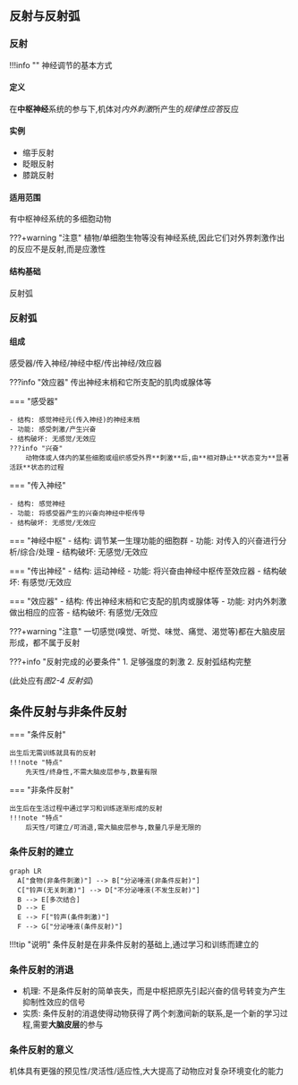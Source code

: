 ## 反射与反射弧

### 反射

!!!info ""
    神经调节的基本方式

#### 定义

在**中枢神经**系统的参与下,机体对*内外刺激*所产生的*规律性应答*反应

#### 实例

- 缩手反射
- 眨眼反射
- 膝跳反射

#### 适用范围

有中枢神经系统的多细胞动物

???+warning "注意"
    植物/单细胞生物等没有神经系统,因此它们对外界刺激作出的反应不是反射,而是应激性

#### 结构基础

反射弧

### 反射弧

#### 组成

感受器/传入神经/神经中枢/传出神经/效应器

???info "效应器"
    传出神经末梢和它所支配的肌肉或腺体等

=== "感受器"

    - 结构: 感觉神经元(传入神经)的神经末梢
    - 功能: 感受刺激/产生兴奋
    - 结构破坏: 无感觉/无效应
    ???info "兴奋"
        动物体或人体内的某些细胞或组织感受外界**刺激**后,由**相对静止**状态变为**显著活跃**状态的过程

=== "传入神经"

    - 结构: 感觉神经
    - 功能: 将感受器产生的兴奋向神经中枢传导
    - 结构破坏: 无感觉/无效应

=== "神经中枢"
    - 结构: 调节某一生理功能的细胞群
    - 功能: 对传入的兴奋进行分析/综合/处理
    - 结构破坏: 无感觉/无效应

=== "传出神经"
    - 结构: 运动神经
    - 功能: 将兴奋由神经中枢传至效应器
    - 结构破坏: 有感觉/无效应

=== "效应器"
    - 结构: 传出神经末梢和它支配的肌肉或腺体等
    - 功能: 对内外刺激做出相应的应答
    - 结构破坏: 有感觉/无效应

???+warning "注意"
    一切感觉(嗅觉、听觉、味觉、痛觉、渴觉等)都在大脑皮层形成，都不属于反射

???+info "反射完成的必要条件"
    1. 足够强度的刺激
    2. 反射弧结构完整

(此处应有*图2-4 反射弧*)

## 条件反射与非条件反射

=== "条件反射"

    出生后无需训练就具有的反射
    !!!note "特点"
        先天性/终身性,不需大脑皮层参与,数量有限

=== "非条件反射"

    出生后在生活过程中通过学习和训练逐渐形成的反射
    !!!note "特点"
        后天性/可建立/可消退,需大脑皮层参与,数量几乎是无限的

### 条件反射的建立

``` mermaid
graph LR
  A["食物(非条件刺激)"] --> B["分泌唾液(非条件反射)"]
  C["铃声(无关刺激)"] --> D["不分泌唾液(不发生反射)"]
  B --> E[多次结合]
  D --> E
  E --> F["铃声(条件刺激)"]
  F --> G["分泌唾液(条件反射)"]
```

!!!tip "说明"
    条件反射是在非条件反射的基础上,通过学习和训练而建立的

### 条件反射的消退

- 机理: 不是条件反射的简单丧失，而是中枢把原先引起兴奋的信号转变为产生抑制性效应的信号
- 实质: 条件反射的消退使得动物获得了两个刺激间新的联系,是一个新的学习过程,需要**大脑皮层**的参与

### 条件反射的意义

机体具有更强的预见性/灵活性/适应性,大大提高了动物应对复杂环境变化的能力